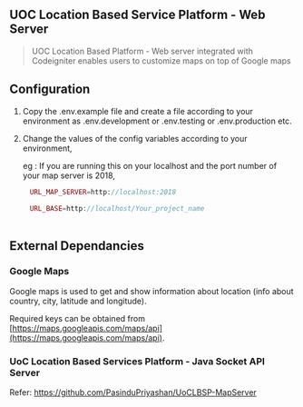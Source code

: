 ## UOC Location Based Service Platform - Web Server

>UOC Location Based Platform - Web server integrated with Codeigniter enables users to customize maps on top of Google maps

## Configuration

1. Copy the .env.example file and create a file according to your environment as .env.development or .env.testing or .env.production etc.

2. Change the values of the config variables according to your environment,

    eg : If you are running this on your localhost and the port number of your map server is 2018,

```php     
     URL_MAP_SERVER=http://localhost:2018
     
     URL_BASE=http://localhost/Your_project_name
     
```

## External Dependancies

### Google Maps

Google maps is used to get and show information about location (info about country, city, latitude and longitude).

Required keys can be obtained from [https://maps.googleapis.com/maps/api](https://maps.googleapis.com/maps/api).

### UoC Location Based Services Platform - Java Socket API Server

Refer: https://github.com/PasinduPriyashan/UoCLBSP-MapServer

